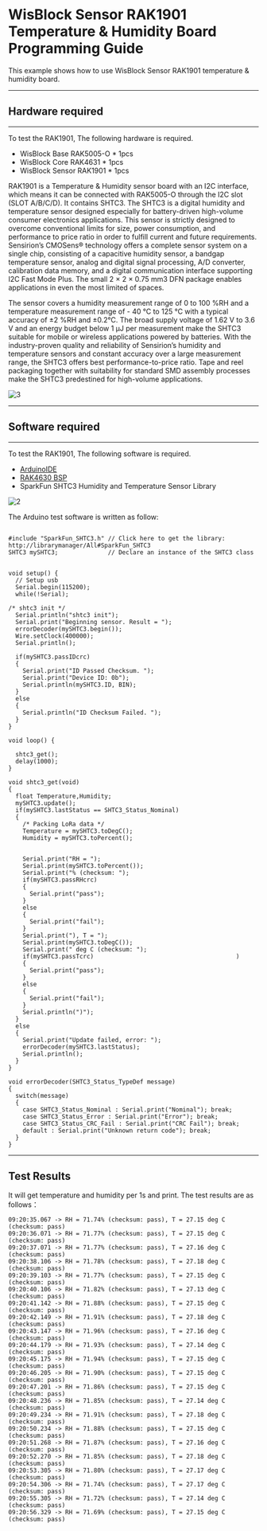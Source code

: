 # WisBlock Sensor RAK1901 Temperature & Humidity Board Programming Guide

This example shows how to use WisBlock Sensor RAK1901 temperature & humidity board.

----
## Hardware required
----
To test the RAK1901, The following hardware is required.

- WisBlock Base RAK5005-O  *  1pcs
- WisBlock Core RAK4631  *  1pcs
- WisBlock Sensor RAK1901      *  1pcs

RAK1901 is a Temperature & Humidity sensor board with an I2C interface, which means it can be connected with RAK5005-O through the I2C slot (SLOT A/B/C/D). It contains SHTC3. The SHTC3 is a digital humidity and temperature sensor designed especially for battery-driven high-volume consumer electronics applications. This sensor is strictly designed to overcome conventional limits for size, power consumption, and performance to price ratio in order to fulfill current and future requirements. Sensirion’s CMOSens® technology offers a complete sensor system on a single chip, consisting of a capacitive humidity sensor, a bandgap temperature sensor, analog and digital signal processing, A/D converter, calibration data memory, and a digital communication interface supporting I2C Fast Mode Plus. The small 2 × 2 × 0.75 mm3 DFN package enables applications in even the most limited of spaces.

The sensor covers a humidity measurement range of 0 to 100 %RH and a temperature measurement range of - 40 °C to 125 °C with a typical accuracy of ±2 %RH and ±0.2°C. The broad supply voltage of 1.62 V to 3.6 V and an energy budget below 1 µJ per measurement make the SHTC3 suitable for mobile or wireless applications powered by batteries. With the industry-proven quality and reliability of Sensirion’s humidity and temperature sensors and constant accuracy over a large measurement range, the SHTC3 offers best performance-to-price ratio. Tape and reel packaging together with suitability for standard SMD assembly processes make the SHTC3 predestined for high-volume applications.

![3](res/3.png)

----
## Software required
----
To test the RAK1901, The following software is required.

- [ArduinoIDE](https://www.arduino.cc/en/Main/Software)
- [RAK4630 BSP](https://github.com/RAKWireless/RAK-nRF52-Arduino)    
- SparkFun SHTC3 Humidity and Temperature Sensor Library


![2](res/2.png)

The Arduino test software is written as follow:

```

#include "SparkFun_SHTC3.h" // Click here to get the library: http://librarymanager/All#SparkFun_SHTC3
SHTC3 mySHTC3;              // Declare an instance of the SHTC3 class


void setup() {
  // Setup usb 
  Serial.begin(115200);
  while(!Serial);

/* shtc3 init */
  Serial.println("shtc3 init");
  Serial.print("Beginning sensor. Result = ");           
  errorDecoder(mySHTC3.begin());                              
  Wire.setClock(400000);                                      
  Serial.println();

  if(mySHTC3.passIDcrc)                                       
  {                                                          
    Serial.print("ID Passed Checksum. ");
    Serial.print("Device ID: 0b"); 
    Serial.println(mySHTC3.ID, BIN);                       
  }
  else
  {
    Serial.println("ID Checksum Failed. ");
  }
}

void loop() {

  shtc3_get();
  delay(1000);
}

void shtc3_get(void)
{
  float Temperature,Humidity;
  mySHTC3.update();
  if(mySHTC3.lastStatus == SHTC3_Status_Nominal)              
  {
    /* Packing LoRa data */
    Temperature = mySHTC3.toDegC();
    Humidity = mySHTC3.toPercent();


    Serial.print("RH = "); 
    Serial.print(mySHTC3.toPercent());                   
    Serial.print("% (checksum: "); 
    if(mySHTC3.passRHcrc)                                     
    {
      Serial.print("pass");
    }
    else
    {
      Serial.print("fail");
    }
    Serial.print("), T = "); 
    Serial.print(mySHTC3.toDegC());                        
    Serial.print(" deg C (checksum: "); 
    if(mySHTC3.passTcrc)                                        )
    {
      Serial.print("pass");
    }
    else
    {
      Serial.print("fail");
    }
    Serial.println(")");
  }
  else
  {
    Serial.print("Update failed, error: "); 
    errorDecoder(mySHTC3.lastStatus);
    Serial.println();
  }
}

void errorDecoder(SHTC3_Status_TypeDef message)                            
{
  switch(message)
  {
    case SHTC3_Status_Nominal : Serial.print("Nominal"); break;
    case SHTC3_Status_Error : Serial.print("Error"); break;
    case SHTC3_Status_CRC_Fail : Serial.print("CRC Fail"); break;
    default : Serial.print("Unknown return code"); break;
  }
}
```



----
## Test Results
It will get temperature and humidity per 1s and print. The test results are as follows：

```
09:20:35.067 -> RH = 71.74% (checksum: pass), T = 27.15 deg C (checksum: pass)
09:20:36.071 -> RH = 71.77% (checksum: pass), T = 27.15 deg C (checksum: pass)
09:20:37.071 -> RH = 71.77% (checksum: pass), T = 27.16 deg C (checksum: pass)
09:20:38.106 -> RH = 71.78% (checksum: pass), T = 27.18 deg C (checksum: pass)
09:20:39.103 -> RH = 71.77% (checksum: pass), T = 27.15 deg C (checksum: pass)
09:20:40.106 -> RH = 71.82% (checksum: pass), T = 27.13 deg C (checksum: pass)
09:20:41.142 -> RH = 71.88% (checksum: pass), T = 27.15 deg C (checksum: pass)
09:20:42.149 -> RH = 71.91% (checksum: pass), T = 27.18 deg C (checksum: pass)
09:20:43.147 -> RH = 71.96% (checksum: pass), T = 27.16 deg C (checksum: pass)
09:20:44.179 -> RH = 71.93% (checksum: pass), T = 27.14 deg C (checksum: pass)
09:20:45.175 -> RH = 71.94% (checksum: pass), T = 27.15 deg C (checksum: pass)
09:20:46.205 -> RH = 71.90% (checksum: pass), T = 27.15 deg C (checksum: pass)
09:20:47.201 -> RH = 71.86% (checksum: pass), T = 27.15 deg C (checksum: pass)
09:20:48.236 -> RH = 71.85% (checksum: pass), T = 27.14 deg C (checksum: pass)
09:20:49.234 -> RH = 71.91% (checksum: pass), T = 27.18 deg C (checksum: pass)
09:20:50.234 -> RH = 71.88% (checksum: pass), T = 27.15 deg C (checksum: pass)
09:20:51.268 -> RH = 71.87% (checksum: pass), T = 27.16 deg C (checksum: pass)
09:20:52.270 -> RH = 71.85% (checksum: pass), T = 27.18 deg C (checksum: pass)
09:20:53.305 -> RH = 71.80% (checksum: pass), T = 27.17 deg C (checksum: pass)
09:20:54.306 -> RH = 71.74% (checksum: pass), T = 27.17 deg C (checksum: pass)
09:20:55.305 -> RH = 71.72% (checksum: pass), T = 27.14 deg C (checksum: pass)
09:20:56.329 -> RH = 71.69% (checksum: pass), T = 27.15 deg C (checksum: pass)


```

